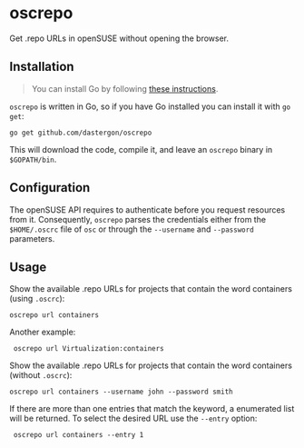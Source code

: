 # oscrepo
Get .repo URLs in openSUSE without opening the browser.

## Installation

> You can install Go by following [these instructions](https://golang.org/doc/install).

`oscrepo` is written in Go, so if you have Go installed you can install it with `go get`:

    go get github.com/dastergon/oscrepo


This will download the code, compile it, and leave an `oscrepo` binary in `$GOPATH/bin`.

## Configuration

The openSUSE API requires to authenticate before you request resources from it.
Consequently, `oscrepo` parses the credentials either from the `$HOME/.oscrc` file of `osc` or through 
the `--username` and `--password` parameters.

## Usage

Show the available .repo URLs for projects that contain the word containers (using `.oscrc`):

    oscrepo url containers 

Another example:

     oscrepo url Virtualization:containers
  
Show the available .repo URLs for projects that contain the word containers (without `.oscrc`):

    oscrepo url containers --username john --password smith
  
If there are more than one entries that match the keyword, a enumerated list will be returned.
To select the desired URL use the `--entry` option:

     oscrepo url containers --entry 1
  
